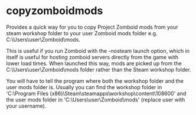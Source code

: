 # copyzomboidmods
Provides a quick way for you to copy Project Zomboid mods from your steam workshop folder to your user Zomboid mods folder e.g. C:\Users\user\Zomboid\mods.

This is useful if you run Zomboid with the -nosteam launch option, which in itself is useful for hosting zomboid servers directly from the game with lower load times. When launched this way, mods are picked up from the C:\Users\user\Zomboid\mods folder rather than the Steam workshop folder.

You will have to tell the program where both the workshop folder and the user mods folder is. Usually you can find the workshop folder in 'C:\Program Files (x86)\Steam\steamapps\workshop\content\108600' and the user mods folder in 'C:\Users\user\Zomboid\mods' (replace user with your username).
